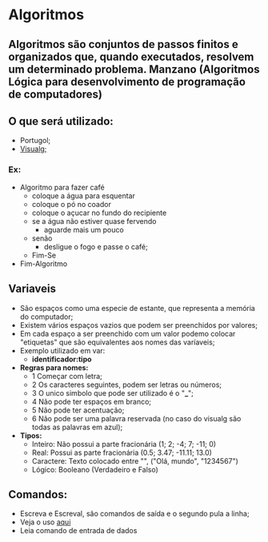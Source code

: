 # Algoritmos

## Algoritmos são conjuntos de passos finitos e organizados que, quando executados, resolvem  um determinado problema. Manzano (Algoritmos Lógica para desenvolvimento de programação de computadores)

## O que será utilizado:
- Portugol;
- [Visualg;](https://sourceforge.net/projects/visualg30/)

### Ex: 
- Algoritmo para fazer café
  - coloque a água para esquentar
  - coloque o pó no coador
  - coloque o açucar no fundo do recipiente
  - se a água não estiver quase fervendo
    - aguarde mais um pouco
  - senão
    - desligue o fogo e passe o café;
  - Fim-Se
- Fim-Algoritmo

## Variaveis
- São espaços como uma especie de estante, que representa a memória do computador;
- Existem vários espaços vazios que podem ser preenchidos por valores;
- Em cada espaço a ser preenchido com um valor podemo colocar "etiquetas" que são equivalentes aos nomes das varíaveis;
- Exemplo utilizado em var:
  - **identificador:tipo**
- **Regras para nomes:**
  - 1 Começar com letra;
  - 2 Os caracteres seguintes, podem ser letras ou números;
  - 3 O unico simbolo que pode ser utilizado é o "**_**";
  - 4 Não pode ter espaços em branco;
  - 5 Não pode ter acentuação;
  - 6 Não pode ser uma palavra reservada (no caso do visualg são todas as palavras em azul);
- **Tipos:**
  - Inteiro: Não possui a parte fracionária (1; 2; -4; 7; -11; 0)
  - Real: Possui as parte fracionária (0.5; 3.47; -11.11; 13.0)
  - Caractere: Texto colocado entre "", ("Olá, mundo", "1234567")
  - Lógico: Booleano (Verdadeiro e Falso)
 
 ## Comandos:
 - Escreva e Escreval, são comandos de saída e o segundo pula a linha;
  - Veja o uso [aqui](https://github.com/TheJessicaBohn/Algoritmos/blob/main/primeiro.alg)
 - Leia comando de entrada de dados
    
   
    
   
